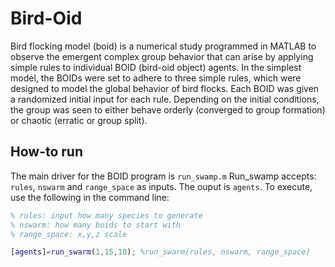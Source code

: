 # Bird-Oid
Bird flocking model (boid) is a numerical study programmed in MATLAB to observe the emergent complex group behavior 
that can arise by applying simple rules to individual BOID (bird-oid object) agents. In the simplest model,
the BOIDs were set to adhere to three simple rules, which were designed to model the global behavior of bird flocks. 
Each BOID was given a randomized initial input for each rule. Depending on the initial conditions, the group was seen to 
either behave orderly (converged to group formation) or chaotic (erratic or group split).

## How-to run
The main driver for the BOID program is `run_swamp.m` Run_swamp accepts: `rules`, `nswarm` and `range_space` as inputs. The ouput is `agents`. To execute, use the following in the command line:

```Matlab
% rules: input how many species to generate
% nswarm: how many boids to start with
% range_space: x,y,z scale

[agents]=run_swarm(1,15,10); %run_swarm(rules, nswarm, range_space)
```
